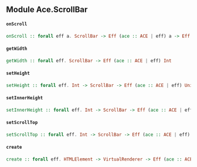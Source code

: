 ## Module Ace.ScrollBar

#### `onScroll`

``` purescript
onScroll :: forall eff a. ScrollBar -> Eff (ace :: ACE | eff) a -> Eff (ace :: ACE | eff) Unit
```

#### `getWidth`

``` purescript
getWidth :: forall eff. ScrollBar -> Eff (ace :: ACE | eff) Int
```

#### `setHeight`

``` purescript
setHeight :: forall eff. Int -> ScrollBar -> Eff (ace :: ACE | eff) Unit
```

#### `setInnerHeight`

``` purescript
setInnerHeight :: forall eff. Int -> ScrollBar -> Eff (ace :: ACE | eff) Unit
```

#### `setScrollTop`

``` purescript
setScrollTop :: forall eff. Int -> ScrollBar -> Eff (ace :: ACE | eff) Unit
```

#### `create`

``` purescript
create :: forall eff. HTMLElement -> VirtualRenderer -> Eff (ace :: ACE | eff) ScrollBar
```


